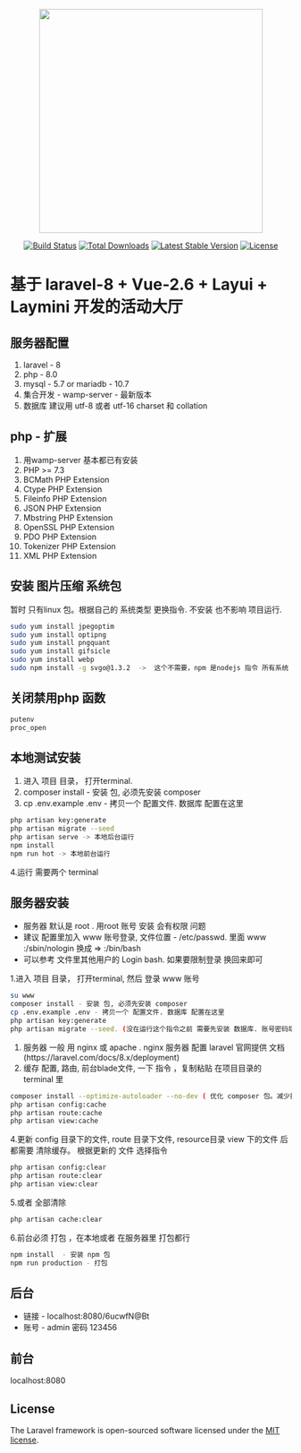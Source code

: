 <p align="center"><a href="https://laravel.com" target="_blank"><img src="https://raw.githubusercontent.com/laravel/art/master/logo-lockup/5%20SVG/2%20CMYK/1%20Full%20Color/laravel-logolockup-cmyk-red.svg" width="400"></a></p>

<p align="center">
<a href="https://travis-ci.org/laravel/framework"><img src="https://travis-ci.org/laravel/framework.svg" alt="Build Status"></a>
<a href="https://packagist.org/packages/laravel/framework"><img src="https://img.shields.io/packagist/dt/laravel/framework" alt="Total Downloads"></a>
<a href="https://packagist.org/packages/laravel/framework"><img src="https://img.shields.io/packagist/v/laravel/framework" alt="Latest Stable Version"></a>
<a href="https://packagist.org/packages/laravel/framework"><img src="https://img.shields.io/packagist/l/laravel/framework" alt="License"></a>
</p>

# 基于 laravel-8 + Vue-2.6 + Layui + Laymini 开发的活动大厅

## 服务器配置
<ol>
<li>laravel - 8</li>
<li>php - 8.0</li>
<li>mysql - 5.7 or mariadb - 10.7</li>
<li>集合开发 - wamp-server - 最新版本</li>
<li>数据库 建议用 utf-8 或者 utf-16 charset 和 collation</li>
</ol>

## php - 扩展

<ol>
<li>用wamp-server 基本都已有安装</li>
<li>PHP >= 7.3</li>
<li>BCMath PHP Extension</li>
<li>Ctype PHP Extension</li>
<li>Fileinfo PHP Extension</li>
<li>JSON PHP Extension</li>
<li>Mbstring PHP Extension</li>
<li>OpenSSL PHP Extension </li>
<li>PDO PHP Extension</li>
<li>Tokenizer PHP Extension</li>
<li>XML PHP Extension</li>
</ol>

## 安装 图片压缩 系统包
暂时 只有linux 包。根据自己的 系统类型 更换指令. 不安装 也不影响 项目运行.
```bash
sudo yum install jpegoptim
sudo yum install optipng
sudo yum install pngquant
sudo yum install gifsicle
sudo yum install webp
sudo npm install -g svgo@1.3.2  ->  这个不需要，npm 是nodejs 指令 所有系统 都一致。
```

## 关闭禁用php 函数
```bash
putenv
proc_open
```

## 本地测试安装 
<ol>
<li>进入 项目 目录， 打开terminal.</li>
<li>composer install - 安装 包, 必须先安装 composer</li>
<li>cp .env.example .env - 拷贝一个 配置文件. 数据库 配置在这里</li>
</ol>

```bash
php artisan key:generate
php artisan migrate --seed
php artisan serve -> 本地后台运行 
npm install
npm run hot -> 本地前台运行
```
4.运行 需要两个 terminal


## 服务器安装
<ul>
<li>服务器 默认是 root . 用root 账号 安装 会有权限 问题</li>
<li>建议 配置里加入 www 账号登录, 文件位置 - /etc/passwd. 里面 www :/sbin/nologin 换成 => :/bin/bash</li>
<li>可以参考 文件里其他用户的 Login bash. 如果要限制登录 换回来即可</li>
</ul>

1.进入 项目 目录， 打开terminal, 然后 登录 www 账号

```bash
su www
composer install - 安装 包, 必须先安装 composer
cp .env.example .env - 拷贝一个 配置文件. 数据库 配置在这里
php artisan key:generate
php artisan migrate --seed. (没在运行这个指令之前 需要先安装 数据库. 账号密码端口 在.env 里配置好.
```

<ol>
<li>服务器 一般 用 nginx 或 apache . nginx 服务器 配置 laravel 官网提供 文档 (https://laravel.com/docs/8.x/deployment)</li>
<li>缓存 配置, 路由, 前台blade文件, 一下 指令 ，复制粘贴 在项目目录的 terminal 里</li>
</ol>

```bash
composer install --optimize-autoloader --no-dev ( 优化 composer 包。减少找包的时间)
php artisan config:cache
php artisan route:cache
php artisan view:cache
```
4.更新 config 目录下的文件, route 目录下文件, resource目录 view 下的文件 后 都需要 清除缓存。 根据更新的 文件 选择指令

```bash
php artisan config:clear
php artisan route:clear
php artisan view:clear
```
5.或者 全部清除

```bash
php artisan cache:clear
```
6.前台必须 打包 ，在本地或者 在服务器里 打包都行
```bash
npm install  - 安装 npm 包
npm run production - 打包
```

## 后台
<ul>
<li>链接 - localhost:8080/6ucwfN@Bt</li>
<li>账号 - admin 密码 123456</li>
</ul>

## 前台
localhost:8080


## License

The Laravel framework is open-sourced software licensed under the [MIT license](https://opensource.org/licenses/MIT).
